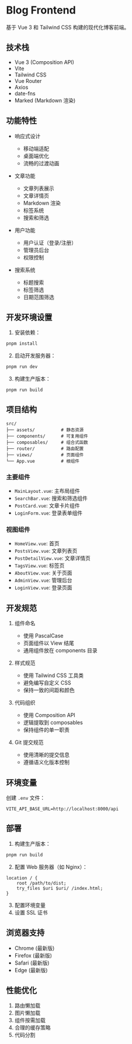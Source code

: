 # Blog Frontend

基于 Vue 3 和 Tailwind CSS 构建的现代化博客前端。

## 技术栈

- Vue 3 (Composition API)
- Vite
- Tailwind CSS
- Vue Router
- Axios
- date-fns
- Marked (Markdown 渲染)

## 功能特性

- 响应式设计
  - 移动端适配
  - 桌面端优化
  - 流畅的过渡动画

- 文章功能
  - 文章列表展示
  - 文章详情页
  - Markdown 渲染
  - 标签系统
  - 搜索和筛选

- 用户功能
  - 用户认证（登录/注册）
  - 管理员后台
  - 权限控制

- 搜索系统
  - 标题搜索
  - 标签筛选
  - 日期范围筛选

## 开发环境设置

1. 安装依赖：
```bash
pnpm install
```

2. 启动开发服务器：
```bash
pnpm run dev
```

3. 构建生产版本：
```bash
pnpm run build
```

## 项目结构

```
src/
├── assets/          # 静态资源
├── components/      # 可复用组件
├── composables/     # 组合式函数
├── router/          # 路由配置
├── views/           # 页面组件
└── App.vue          # 根组件
```

### 主要组件

- `MainLayout.vue`: 主布局组件
- `SearchBar.vue`: 搜索和筛选组件
- `PostCard.vue`: 文章卡片组件
- `LoginForm.vue`: 登录表单组件

### 视图组件

- `HomeView.vue`: 首页
- `PostsView.vue`: 文章列表页
- `PostDetailView.vue`: 文章详情页
- `TagsView.vue`: 标签页
- `AboutView.vue`: 关于页面
- `AdminView.vue`: 管理后台
- `LoginView.vue`: 登录页面

## 开发规范

1. 组件命名
   - 使用 PascalCase
   - 页面组件以 View 结尾
   - 通用组件放在 components 目录

2. 样式规范
   - 使用 Tailwind CSS 工具类
   - 避免编写自定义 CSS
   - 保持一致的间距和颜色

3. 代码组织
   - 使用 Composition API
   - 逻辑提取到 composables
   - 保持组件的单一职责

4. Git 提交规范
   - 使用清晰的提交信息
   - 遵循语义化版本控制

## 环境变量

创建 `.env` 文件：

```env
VITE_API_BASE_URL=http://localhost:8000/api
```

## 部署

1. 构建生产版本：
```bash
pnpm run build
```

2. 配置 Web 服务器（如 Nginx）：
```nginx
location / {
    root /path/to/dist;
    try_files $uri $uri/ /index.html;
}
```

3. 配置环境变量
4. 设置 SSL 证书

## 浏览器支持

- Chrome (最新版)
- Firefox (最新版)
- Safari (最新版)
- Edge (最新版)

## 性能优化

1. 路由懒加载
2. 图片懒加载
3. 组件按需加载
4. 合理的缓存策略
5. 代码分割
